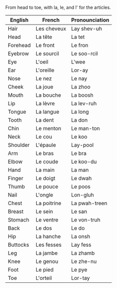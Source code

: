 From head to toe, with la, le, and l' for the articles.

| English  | French      | Pronounciation |
| -------- | ----------- | -------------- |
| Hair     | Les cheveux | Lay shev-uh    |
| Head     | La tête     | La tet         |
| Forehead | Le front    | Le fron        |
| Eyebrow  | Le sourcil  | Le soo-rcil    |
| Eye      | L'oeil      | L'wee          |
| Ear      | L'oreille   | Lor-ay         |
| Nose     | Le nez      | Le nay         |
| Cheek    | La joue     | La zhoo        |
| Mouth    | La bouche   | La boosh       |
| Lip      | La lèvre    | La lev-ruh     |
| Tongue   | La langue   | La long        |
| Tooth    | La dent     | La don         |
| Chin     | Le menton   | Le man-ton     |
| Neck     | Le cou      | Le koo         |
| Shoulder | L'épaule    | Lay-pool       |
| Arm      | Le bras     | Le bra         |
| Elbow    | Le coude    | Le koo-du      |
| Hand     | La main     | La man         |
| Finger   | Le doigt    | Le dwah        |
| Thumb    | Le pouce    | Le poos        |
| Nail     | L'ongle     | Lon-gluh       |
| Chest    | La poitrine | La pwah-treen  |
| Breast   | Le sein     | Le san         |
| Stomach  | Le ventre   | Le von-truh    |
| Back     | Le dos      | Le do          |
| Hip      | La hanche   | La onsh        |
| Buttocks | Les fesses  | Lay fess       |
| Leg      | La jambe    | La zhamb       |
| Knee     | Le genou    | Le zhe-nu      |
| Foot     | Le pied     | Le pye         |
| Toe      | L'orteil    | Lor-tay        |
